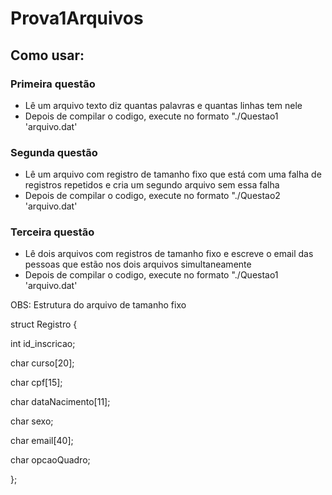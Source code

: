 # Prova1Arquivos

## Como usar:
### Primeira questão
* Lê um arquivo texto diz quantas palavras e quantas linhas tem nele
* Depois de compilar o codigo, execute no formato "./Questao1 'arquivo.dat'

### Segunda questão
* Lê um arquivo com registro de tamanho fixo que está com uma falha de registros repetidos e cria um segundo arquivo sem essa falha
* Depois de compilar o codigo, execute no formato "./Questao2 'arquivo.dat'

### Terceira questão
* Lê dois arquivos com registros de tamanho fixo e escreve o email das pessoas que estão nos dois arquivos simultaneamente
* Depois de compilar o codigo, execute no formato "./Questao1 'arquivo.dat'

OBS: Estrutura do arquivo de tamanho fixo

struct Registro {

  int id_inscricao;
  
  char curso[20];
  
  char cpf[15];
  
  char dataNacimento[11];
  
  char sexo;
  
  char email[40];
  
  char opcaoQuadro;
  
};

